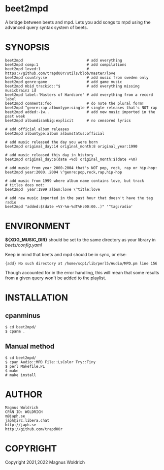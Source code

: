 # beet2mpd

A bridge between beets and mpd. Lets you add songs to mpd using the
advanced query syntax system of beets.

# SYNOPSIS

    beet2mpd                             # add everything
    beet2mpd comp:1                      # add compilations
    beet2mpd loved:1                     # https://github.com/trapd00r/utils/blob/master/love
    beet2mpd country:se                  # add music from sweden only
    beet2mpd genre:game                  # add game music
    beet2mpd mbid_trackid::^$            # add everything missing musicbrainz id
    beet2mpd label:'Masters of Hardcore' # add everything from a record label
    beet2mpd comments:foo                # do note the plural form!
    beet2mpd ^genre:rap albumtype:single # single releases that's NOT rap
    beet2mpd added:-1w..                 # add new music imported in the past week
    beet2mpd albumdisambig:explicit      # no censored lyrics

    # add official album releases
    beet2mpd albumtype:album albumstatus:official

    # add music released the day you were born
    beet2mpd original_day:14 original_month:8 original_year:1990

    # add music released this day in history
    beet2mpd original_day:$(date +%d) original_month:$(date +%m)

    # add music from year 2000-2004 that's NOT pop, rock, rap or hip-hop:
    beet2mpd year:2000..2004 \^genre:pop,rock,rap,hip-hop

    # add music from 1999 where album name contains love, but track
    # titles does not:
    beet2mpd  year:1999 album:love \^title:love

    # add new music imported in the past hour that doesn't have the tag radio
    beet2mpd "added:$(date +%Y-%m-%dT%H:00:00..)" '^tag:radio'

# ENVIRONMENT

**${XDG\_MUSIC\_DIR}** should be set to the same directory as your library in
_beets/config.yaml_

Keep in mind that beets and mpd should be in sync, or else:

    {add} No such directory at /home/scp1/lib/perl5/Audio/MPD.pm line 156

Though accounted for in the error handling, this will mean that some
results from a given query won't be added to the playlist.

# INSTALLATION

## cpanminus

    $ cd beet2mpd/
    $ cpanm .

## Manual method

    $ cd beet2mpd/
    $ cpan Audio::MPD File::LsColor Try::Tiny
    $ perl Makefile.PL
    $ make
    # make install

# AUTHOR

    Magnus Woldrich
    CPAN ID: WOLDRICH
    m@japh.se
    japh@irc.libera.chat
    http://japh.se
    http://github.com/trapd00r

# COPYRIGHT

Copyright 2021,2022 Magnus Woldrich
